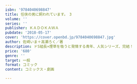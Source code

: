 ```yaml
---
isbn: '9784040698847'
title: 任侠の男に飼われています。　3
volume: ''
series: ''
publisher: ＫＡＤＯＫＡＷＡ
pubdate: '2018-05-17'
cover: 'https://cover.openbd.jp/9784040698847.jpg'
author: 佐崎いま＋高瀬ろく／著
description: ドS組長×煙草を吸うと発情する青年、人気シリーズ、完結！
price: '680'
genre: ''
target: 一般
format: コミック
content: コミックス・劇画

---
```

